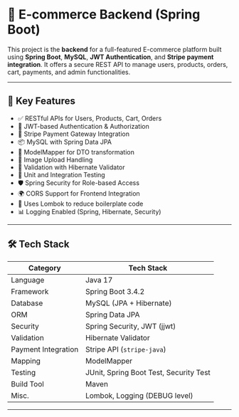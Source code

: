 # 🛒 E-commerce Backend (Spring Boot)

This project is the **backend** for a full-featured E-commerce platform built using **Spring Boot**, **MySQL**, **JWT Authentication**, and **Stripe payment integration**. It offers a secure REST API to manage users, products, orders, cart, payments, and admin functionalities.

---

## 🚀 Key Features

- ✅ RESTful APIs for Users, Products, Cart, Orders
- 🔐 JWT-based Authentication & Authorization
- 🧾 Stripe Payment Gateway Integration
- 📦 MySQL with Spring Data JPA
- 🔁 ModelMapper for DTO transformation
- 📸 Image Upload Handling
- 📑 Validation with Hibernate Validator
- 🧪 Unit and Integration Testing
- 🛡️ Spring Security for Role-based Access
- 🌍 CORS Support for Frontend Integration
- 🧠 Uses Lombok to reduce boilerplate code
- 📊 Logging Enabled (Spring, Hibernate, Security)

---

## 🛠️ Tech Stack

| Category            | Tech Stack                            |
|---------------------|----------------------------------------|
| Language            | Java 17                                |
| Framework           | Spring Boot 3.4.2                      |
| Database            | MySQL (JPA + Hibernate)                |
| ORM                 | Spring Data JPA                        |
| Security            | Spring Security, JWT (jjwt)            |
| Validation          | Hibernate Validator                    |
| Payment Integration | Stripe API (`stripe-java`)             |
| Mapping             | ModelMapper                            |
| Testing             | JUnit, Spring Boot Test, Security Test |
| Build Tool          | Maven                                  |
| Misc.               | Lombok, Logging (DEBUG level)          |

---


